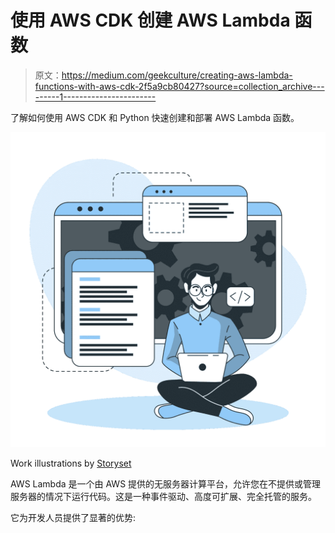 # 使用 AWS CDK 创建 AWS Lambda 函数

> 原文：<https://medium.com/geekculture/creating-aws-lambda-functions-with-aws-cdk-2f5a9cb80427?source=collection_archive---------1----------------------->

了解如何使用 AWS CDK 和 Python 快速创建和部署 AWS Lambda 函数。

![](img/ad80bf0cb4e9c7f6b6daf13ee07fcf15.png)

Work illustrations by [Storyset](https://storyset.com/illustration/developer-activity/bro)

AWS Lambda 是一个由 AWS 提供的无服务器计算平台，允许您在不提供或管理服务器的情况下运行代码。这是一种事件驱动、高度可扩展、完全托管的服务。

它为开发人员提供了显著的优势: